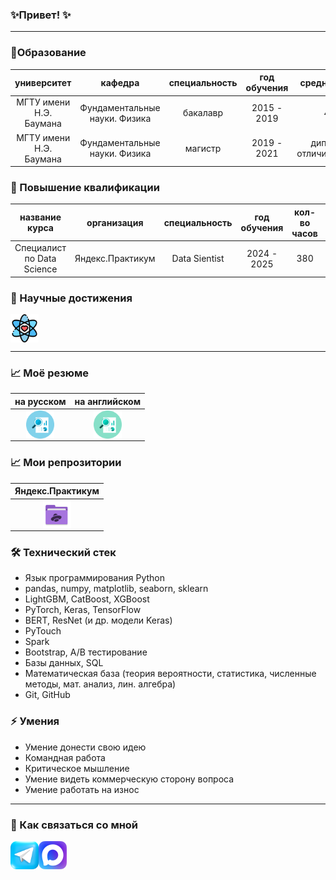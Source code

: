### ✨Привет! ✨

---
### 🚀Образование
|университет|кафедра|специальность|год обучения|средний балл|
|:----:|:-----:|:----:|:-----:|:-----:|
|МГТУ имени Н.Э. Баумана| Фундаментальные науки. Физика |бакалавр|2015 - 2019| 4.7 |
|МГТУ имени Н.Э. Баумана| Фундаментальные науки. Физика |магистр| 2019 - 2021 | диплом с отличием(4.94) |



### 🚀 Повышение квалификации
|название курса|организация|специальность|год обучения| кол-во часов | документ |
|:----:|:-----:|:----:|:-----:|:-----:| :-----:|
|Специалист по Data Science| Яндекс.Практикум |Data Sientist |2024 - 2025| 380 |<a href="https://github.com/ValentinaZubareva2906/ValentinaZubareva2906/blob/main/%D0%94%D0%B8%D0%BF%D0%BB%D0%BE%D0%BC_RU_%D0%97%D1%83%D0%B1%D0%B0%D1%80%D0%B5%D0%B2%D0%B0_2025-11197-007.pdf"> <img align="center" width="45px" src="certificate.png" /></a> |



### 🔬 Научные достижения
<a href="https://github.com/ValentinaZubareva2906/ValentinaZubareva2906/blob/main/%D0%BC%D0%BE%D0%B8_%D0%BD%D0%B0%D1%83%D1%87%D0%BD%D1%8B%D0%B5_%D0%B4%D0%BE%D1%81%D1%82%D1%8F%D0%B6%D0%B5%D0%BD%D0%B8%D1%8F.pdf"><img align="center" width="45px" src="nauka.png" /></a>

---

### 📈 Моё резюме
| на русском | на английском|
|:----:|:-----:|
| <img align="center" width="45px" src="analytics_1.png" /></a> | <img align="center" width="45px" src="analytics_2.png" /></a> |

### 📈 Мои репрозитории
|Яндекс.Практикум|  
|:----:|
|<a href= "https://github.com/ValentinaZubareva2906/yandex_practicum"> <img align="center" width="45px" src="yandex.png" /></a> | 



### 🛠 Технический стек
*   Язык программирования Python
*   pandas, numpy, matplotlib, seaborn, sklearn
*   LightGBM, CatBoost, XGBoost
*   PyTorch, Keras, TensorFlow
*   BERT, ResNet (и др. модели Keras)
*   PyTouch
*   Spark
*   Bootstrap, A/B тестирование
*   Базы данных, SQL
*   Математическая база (теория вероятности, статистика, численные методы, мат. анализ, лин. алгебра)
*   Git, GitHub

### ⚡ Умения
*   Умение донести свою идею
*   Командная работа
*   Критическое мышление
*   Умение видеть коммерческую сторону вопроса
*   Умение работать на износ
---


### 💬 Как связаться со мной 
<a href="https://t.me/mudriy_pups_100_hp"><img align="left" width="45px" src="telegram-logo.pnd" /></a>
<a href="https://max.ru/u/f9LHodD0cOJhYSH5fY88U_Zq53Vz2uo4K_VBXCMXdndFWJIcsTgzbY57lZI"><img align="left" width="45px" src="max-logo.png" /></a>

<!--
**ValentinaZubareva2906/ValentinaZubareva2906** is a ✨ _special_ ✨ repository because its `README.md` (this file) appears on your GitHub profile.

Here are some ideas to get you started:

- 🔭 I’m currently working on ...
- 🌱 I’m currently learning ...
- 👯 I’m looking to collaborate on ...
- 🤔 I’m looking for help with ...
- 💬 Ask me about ...
- 📫 How to reach me: ...
- 😄 Pronouns: ...
- ⚡ Fun fact: ...
-->
